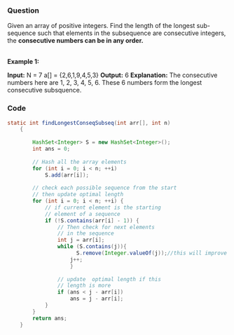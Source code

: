 ### Question 

Given an array of positive integers. Find the length of the longest sub-sequence such that elements in the subsequence are consecutive integers, the **consecutive numbers can be in any order.**  
 

**Example 1:**

**Input:**
N = 7
a[] = {2,6,1,9,4,5,3}
**Output:**
6
**Explanation:**
The consecutive numbers here
are 1, 2, 3, 4, 5, 6. These 6 
numbers form the longest consecutive
subsquence.

### Code 
```java
static int findLongestConseqSubseq(int arr[], int n)
	{
	   
        HashSet<Integer> S = new HashSet<Integer>();
        int ans = 0;
 
        // Hash all the array elements
        for (int i = 0; i < n; ++i)
            S.add(arr[i]);
 
        // check each possible sequence from the start
        // then update optimal length
        for (int i = 0; i < n; ++i) {
            // if current element is the starting
            // element of a sequence
            if (!S.contains(arr[i] - 1)) {
                // Then check for next elements
                // in the sequence
                int j = arr[i];
                while (S.contains(j)){
                      S.remove(Integer.valueOf(j));//this will improve runtime by avoiding the repetitive counts of elements
                    j++;
                    }
 
                // update  optimal length if this
                // length is more
                if (ans < j - arr[i])
                    ans = j - arr[i];
            }
        }
        return ans;
	}
```
